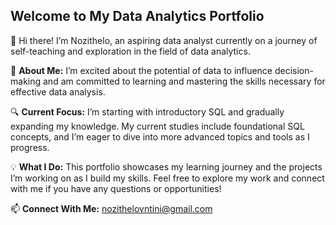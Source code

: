  ## Welcome to My Data Analytics Portfolio

👋 Hi there! I’m Nozithelo, an aspiring data analyst currently on a journey of self-teaching and exploration in the field of data analytics.

🌟 **About Me:** I’m excited about the potential of data to influence decision-making and am committed to learning and mastering the skills necessary for effective data analysis.

🔍 **Current Focus:** I’m starting with introductory SQL and gradually expanding my knowledge. My current studies include foundational SQL concepts, and I’m eager to dive into more advanced topics and tools as I progress.

💡 **What I Do:** This portfolio showcases my learning journey and the projects I’m working on as I build my skills. Feel free to explore my work and connect with me if you have any questions or opportunities!

📫 **Connect With Me:** nozithelovntini@gmail.com
